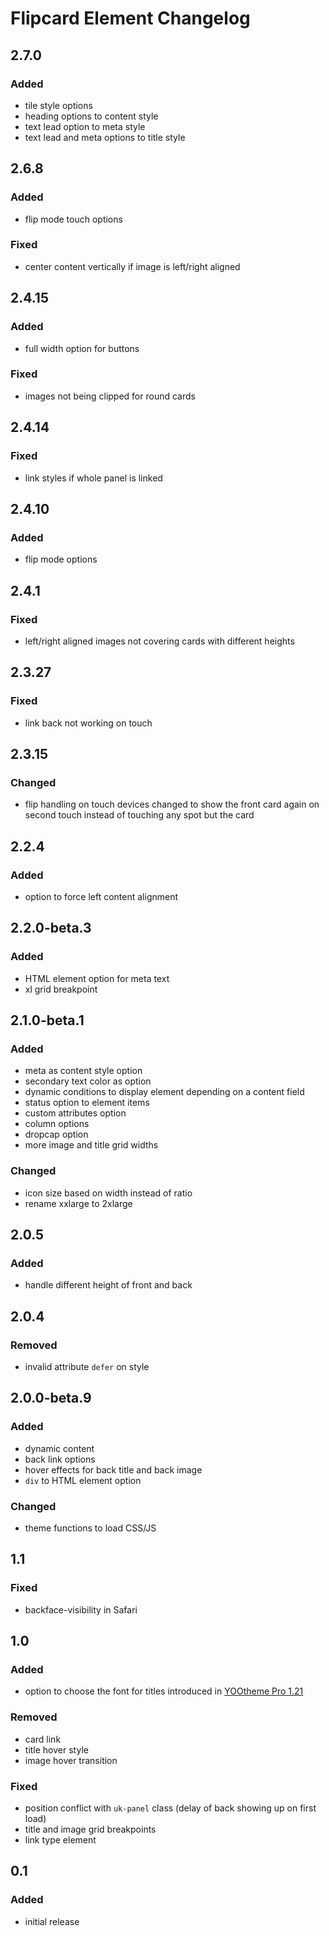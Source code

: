 # Flipcard Element Changelog

## 2.7.0

### Added

- tile style options
- heading options to content style
- text lead option to meta style
- text lead and meta options to title style

## 2.6.8

### Added

- flip mode touch options

### Fixed

- center content vertically if image is left/right aligned

## 2.4.15

### Added

- full width option for buttons

### Fixed

- images not being clipped for round cards

## 2.4.14

### Fixed

- link styles if whole panel is linked

## 2.4.10

### Added

- flip mode options

## 2.4.1

### Fixed

- left/right aligned images not covering cards with different heights

## 2.3.27

### Fixed

- link back not working on touch

## 2.3.15

### Changed

- flip handling on touch devices changed to show the front card again on second touch instead of touching any spot but the card

## 2.2.4

### Added

- option to force left content alignment

## 2.2.0-beta.3

### Added

- HTML element option for meta text
- xl grid breakpoint

## 2.1.0-beta.1

### Added

- meta as content style option
- secondary text color as option
- dynamic conditions to display element depending on a content field
- status option to element items
- custom attributes option
- column options
- dropcap option
- more image and title grid widths

### Changed

- icon size based on width instead of ratio
- rename xxlarge to 2xlarge

## 2.0.5

### Added

- handle different height of front and back

## 2.0.4

### Removed

- invalid attribute `defer` on style

## 2.0.0-beta.9

### Added

- dynamic content
- back link options
- hover effects for back title and back image
- `div` to HTML element option

### Changed

- theme functions to load CSS/JS

## 1.1

### Fixed

- backface-visibility in Safari

## 1.0

### Added

- option to choose the font for titles introduced in [YOOtheme Pro 1.21](https://yootheme.com/blog/2019/06/07/makai-theme#tertiary-heading-font)

### Removed

- card link
- title hover style
- image hover transition

### Fixed

- position conflict with `uk-panel` class (delay of back showing up on first load)
- title and image grid breakpoints
- link type element

## 0.1

### Added

- initial release
